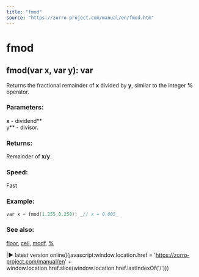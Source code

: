 ```yaml
---
title: "fmod"
source: "https://zorro-project.com/manual/en/fmod.htm"
---
```


# fmod

## fmod(var x, var y): var

Returns the fractional remainder of **x** divided by **y**, similar to the integer **%** operator.

### Parameters:

**x** - dividend**  
y** - divisor.  

### Returns:

Remainder of **x/y**.

### Speed:

Fast

### Example:

```c
var x = fmod(1.255,0.250); _// x = 0.005_
```

### See also:

[](065_abs.md)[floor](076_floor_ceil.md), [ceil](076_floor_ceil.md), [modf](078_modf.md), [%](avar-Ref.md)

[► latest version online](javascript:window.location.href = 'https://zorro-project.com/manual/en' + window.location.href.slice\(window.location.href.lastIndexOf\('/'\)\))
